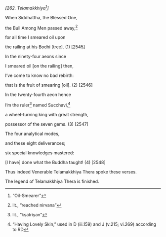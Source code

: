*\[262. Telamakkhiya*[^1]*\]*

When Siddhattha, the Blessed One,

the Bull Among Men passed away,[^2]

for all time I smeared oil upon

the railing at his Bodhi \[tree\]. (1) \[2545\]

In the ninety-four aeons since

I smeared oil \[on the railing\] then,

I’ve come to know no bad rebirth:

that is the fruit of smearing \[oil\]. (2) \[2546\]

In the twenty-fourth aeon hence

I’m the ruler[^3] named Succhavi,[^4]

a wheel-turning king with great strength,

possessor of the seven gems. (3) \[2547\]

The four analytical modes,

and these eight deliverances;

six special knowledges mastered:

\[I have\] done what the Buddha taught! (4) \[2548\]

Thus indeed Venerable Telamakkhiya Thera spoke these verses.

The legend of Telamakkhiya Thera is finished.

[^1]: “Oil-Smearer”

[^2]: lit., “reached nirvana”

[^3]: lit., “kṣatriyan”

[^4]: “Having Lovely Skin,” used in D (iii.159) and J (v.215; vi.269)
    according to RD
